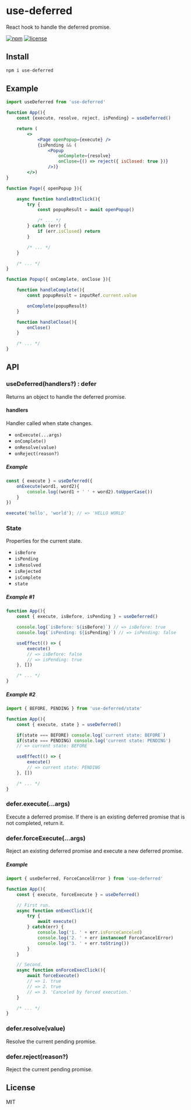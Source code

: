 # use-deferred
React hook to handle the deferred promise.

[![npm](https://flat.badgen.net/npm/v/use-deferred)](https://www.npmjs.com/package/use-deferred)
[![license](https://flat.badgen.net/github/license/skt-t1-byungi/use-deferred)](https://github.com/skt-t1-byungi/use-deferred/blob/master/LICENSE)

## Install
```sh
npm i use-deferred
```

## Example
```jsx
import useDeferred from 'use-deferred'

function App(){
    const {execute, resolve, reject, isPending} = useDeferred()

    return (
        <>
            <Page openPopup={execute} />
            {isPending && (
                <Popup
                    onComplete={resolve}
                    onClose={() => reject({ isClosed: true })}
                />)}
        </>)
}
```
```js
function Page({ openPopup }){

    async function handleBtnClick(){
        try {
            const popupResult = await openPopup()

            /* ... */
        } catch (err) {
            if (err.isClosed) return
        }

        /* ... */
    }

    /* ... */
}
```
```js
function Popup({ onComplete, onClose }){

    function handleComplete(){
        const popupResult = inputRef.current.value

        onComplete(popupResult)
    }

    function handleClose(){
        onClose()
    }

    /* ... */
}
```

## API
### useDeferred(handlers?) : defer
Returns an object to handle the deferred promise.

#### handlers
Handler called when state changes.

- `onExecute(...args)`
- `onComplete()`
- `onResolve(value)`
- `onReject(reason?)`

##### Example
```js
const { execute } = useDeferred({
    onExecute(word1, word2){
        console.log((word1 + ' ' + word2).toUpperCase())
    }
})

execute('hello', 'world'); // => 'HELLO WORLD'
```

### State
Properties for the current state.

- `isBefore`
- `isPending`
- `isResolved`
- `isRejected`
- `isComplete`
- `state`

##### Example #1
```js
function App(){
    const { execute, isBefore, isPending } = useDeferred()

    console.log(`isBefore: ${isBefore}`) // => isBefore: true
    console.log(`isPending: ${isPending}`) // => isPending: false

    useEffect(() => {
        execute()
        // => isBefore: false
        // => isPending: true
    }, [])

    /* ... */
}
```

##### Example #2
```js
import { BEFORE, PENDING } from 'use-deferred/state'

function App(){
    const { execute, state } = useDeferred()

    if(state === BEFORE) console.log(`current state: BEFORE`)
    if(state === PENDING) console.log('current state: PENDING')
    // => current state: BEFORE

    useEffect(() => {
        execute()
        // => current state: PENDING
    }, [])

    /* ... */
}
```

### defer.execute(...args)
Execute a deferred promise. If there is an existing deferred promise that is not completed, return it.

### defer.forceExecute(...args)
Reject an existing deferred promise and execute a new deferred promise.

##### Example
```js
import { useDeferred, ForceCancelError } from 'use-deferred'

function App(){
    const { execute, forceExecute } = useDeferred()

    // First run.
    async function onExecClick(){
        try {
            await execute()
        } catch(err) {
            console.log('1. ' + err.isForceCanceled)
            console.log('2. ' + err instanceof ForceCancelError)
            console.log('3. ' + err.toString())
        }
    }

    // Second.
    async function onForceExecClick(){
        await forceExecute()
        // => 1. true
        // => 2. true
        // => 3. 'Canceled by forced execution.'
    }

    /* ... */
}
```

### defer.resolve(value)
Resolve the current pending promise.

### defer.reject(reason?)
Reject the current pending promise.

## License
MIT
